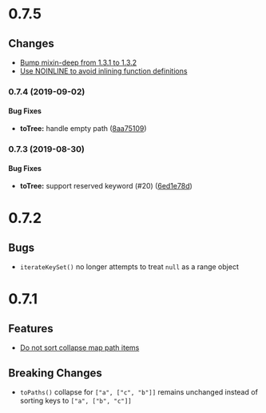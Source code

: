 # 0.7.5
## Changes
- [Bump mixin-deep from 1.3.1 to 1.3.2](https://github.com/Netflix/falcor-path-utils/pull/22)
- [Use NOINLINE to avoid inlining function definitions](https://github.com/Netflix/falcor-path-utils/pull/23)

<a name="0.7.4"></a>
### 0.7.4 (2019-09-02)


#### Bug Fixes

* **toTree:** handle empty path ([8aa75109](git+https://github.com/Netflix/falcor-path-utils.git/commit/8aa75109))


<a name="0.7.3"></a>
### 0.7.3 (2019-08-30)


#### Bug Fixes

* **toTree:** support reserved keyword (#20) ([6ed1e78d](git+https://github.com/Netflix/falcor-path-utils.git/commit/6ed1e78d))


# 0.7.2
## Bugs

- `iterateKeySet()` no longer attempts to treat `null` as a range object

# 0.7.1
## Features

- [Do not sort collapse map path items](https://github.com/Netflix/falcor-path-utils/pull/19)

## Breaking Changes

- `toPaths()` collapse for `["a", ["c", "b"]]` remains unchanged instead of sorting keys to `["a", ["b", "c"]]`
